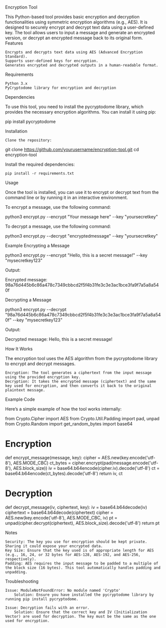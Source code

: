 Encryption Tool

This Python-based tool provides basic encryption and decryption functionalities using symmetric encryption algorithms (e.g., AES). It is designed to securely encrypt and decrypt text data using a user-defined key. The tool allows users to input a message and generate an encrypted version, or decrypt an encrypted message back to its original form.
Features

    Encrypts and decrypts text data using AES (Advanced Encryption Standard).
    Supports user-defined keys for encryption.
    Generates encrypted and decrypted outputs in a human-readable format.

Requirements

    Python 3.x
    PyCryptodome library for encryption and decryption

Dependencies

To use this tool, you need to install the pycryptodome library, which provides the necessary encryption algorithms. You can install it using pip:

pip install pycryptodome

Installation

    Clone the repository:

git clone https://github.com/yourusername/encryption-tool.git
cd encryption-tool

Install the required dependencies:

    pip install -r requirements.txt

Usage

Once the tool is installed, you can use it to encrypt or decrypt text from the command line or by running it in an interactive environment.

To encrypt a message, use the following command:

python3 encrypt.py --encrypt "Your message here" --key "yoursecretkey"

To decrypt a message, use the following command:

python3 encrypt.py --decrypt "encryptedmessage" --key "yoursecretkey"

Example
Encrypting a Message

python3 encrypt.py --encrypt "Hello, this is a secret message!" --key "mysecretkey123"

Output:

Encrypted message: 98a76d445b6c86a478c7349cbbcd2f5f4b31fe3c3e3ac1bce3fa9f7a5a8a540f

Decrypting a Message

python3 encrypt.py --decrypt "98a76d445b6c86a478c7349cbbcd2f5f4b31fe3c3e3ac1bce3fa9f7a5a8a540f" --key "mysecretkey123"

Output:

Decrypted message: Hello, this is a secret message!

How It Works

The encryption tool uses the AES algorithm from the pycryptodome library to encrypt and decrypt messages.

    Encryption: The tool generates a ciphertext from the input message using the provided encryption key.
    Decryption: It takes the encrypted message (ciphertext) and the same key used for encryption, and then converts it back to the original plaintext message.

Example Code

Here’s a simple example of how the tool works internally:

from Crypto.Cipher import AES
from Crypto.Util.Padding import pad, unpad
from Crypto.Random import get_random_bytes
import base64

# Encryption
def encrypt_message(message, key):
    cipher = AES.new(key.encode('utf-8'), AES.MODE_CBC)
    ct_bytes = cipher.encrypt(pad(message.encode('utf-8'), AES.block_size))
    iv = base64.b64encode(cipher.iv).decode('utf-8')
    ct = base64.b64encode(ct_bytes).decode('utf-8')
    return iv, ct

# Decryption
def decrypt_message(iv, ciphertext, key):
    iv = base64.b64decode(iv)
    ciphertext = base64.b64decode(ciphertext)
    cipher = AES.new(key.encode('utf-8'), AES.MODE_CBC, iv)
    pt = unpad(cipher.decrypt(ciphertext), AES.block_size).decode('utf-8')
    return pt

Notes

    Security: The key you use for encryption should be kept private. Sharing it could expose your encrypted data.
    Key Size: Ensure that the key used is of appropriate length for AES (e.g., 16, 24, or 32 bytes for AES-128, AES-192, and AES-256, respectively).
    Padding: AES requires the input message to be padded to a multiple of the block size (16 bytes). This tool automatically handles padding and unpadding.

Troubleshooting

    Issue: ModuleNotFoundError: No module named 'Crypto'
        Solution: Ensure you have installed the pycryptodome library by running pip install pycryptodome.

    Issue: Decryption fails with an error.
        Solution: Ensure that the correct key and IV (Initialization Vector) are used for decryption. The key must be the same as the one used for encryption.
